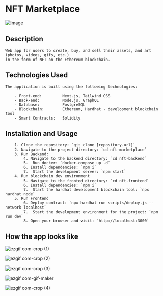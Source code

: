# NFT Marketplace
![image](https://github.com/Grzegorz00/nft-marketplace/assets/49844467/afeb00f9-8d79-4aef-82f0-a153208af24d)

## Description

	Web app for users to create, buy, and sell their assets, and art (photos, videos, gifs, etc.)
 	in the form of NFT on the Ethereum blockchain.  

## Technologies Used

	The application is built using the following technologies:

		- Front-end:         Next.js, Tailwind CSS  
		- Back-end:          Node.js, GraphQL
		- Database:          PostgreSQL 
		- Blockchain:        Ethereum, Hardhat - development blockchain tool
		- Smart Contracts:   Solidity

## Installation and Usage

		1. Clone the repository: `git clone [repository-url]`
		2. Navigate to the project directory: `cd nft-marketplace`
		3. Run Backend:
			4. Navigate to the backend directory: `cd nft-backend`
			5.  Run docker: `docker-compose up -d`
			6. Install dependencies: `npm i`
			7.  Start the development server: `npm start`
		4. Run blockchain dev environment
			5. Navigate to the fronted directory: `cd nft-frontend`
			6. Install dependencies: `npm i`
			7.  Start the hardhat development blockchain tool: `npx hardhat node`
		5. Run Frontend
			6. Deploy contract: `npx hardhat run scripts/deploy.js --network localhost`
			7.  Start the development environment for the project: `npm run dev`
			8. Open your browser and visit: `http://localhost:3000`

## How the app looks like

![ezgif com-crop (1)](https://github.com/Grzegorz00/nft-marketplace/assets/49844467/9fb6c6d5-ae11-49a0-a54a-143bed767466)

![ezgif com-crop (2)](https://github.com/Grzegorz00/nft-marketplace/assets/49844467/2aff5604-a1d4-4ee9-915a-dfbb2e9aac52)

![ezgif com-crop (3)](https://github.com/Grzegorz00/nft-marketplace/assets/49844467/e84577bc-e306-4752-aabc-8f939c6e68dc)

![ezgif com-gif-maker](https://github.com/Grzegorz00/nft-marketplace/assets/49844467/89325059-f45a-4bb0-ba81-7a0fbe8204d9)

![ezgif com-crop (4)](https://github.com/Grzegorz00/nft-marketplace/assets/49844467/17dbe324-2289-4ffa-90ad-74f6ff08bd3d)
